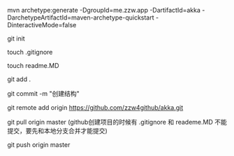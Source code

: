 mvn archetype:generate -DgroupId=me.zzw.app -DartifactId=akka -DarchetypeArtifactId=maven-archetype-quickstart -DinteractiveMode=false

git init

touch .gitignore

touch readme.MD

git add .

git commit -m "创建结构"

git remote add origin https://github.com/zzw4github/akka.git

git pull origin master (github创建项目的时候有 .gitignore 和 reademe.MD 不能提交，要先和本地分支合并才能提交)

git push  origin master
